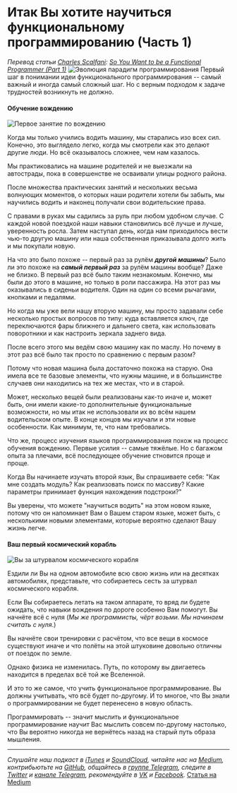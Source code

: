 # Итак Вы хотите научиться функциональному программированию (Часть 1)
*Перевод статьи [Charles Scalfani](https://medium.com/@cscalfani): [So You Want to be a Functional Programmer (Part 1)](https://medium.com/@cscalfani/so-you-want-to-be-a-functional-programmer-part-1-1f15e387e536)*
![Эволюция парадигм программирования](https://cdn-images-1.medium.com/max/800/1*AM83LP9sGGjIul3c5hIsWg.png)
Первый шаг в понимании идеи функционального программирования -- самый важный и иногда самый сложный шаг. Но с верным подходом к задаче трудностей возникнуть не должно.
#### Обучение вождению

![Первое занятие по вождению](https://cdn-images-1.medium.com/max/800/1*3aCyRpNew24v3PLXxu4VxQ.png)

Когда мы только учились водить машину, мы старались изо всех сил. Конечно, это выглядело легко, когда мы смотрели как это делают другие люди. Но всё оказывалось сложнее, чем нам казалось.

Мы практиковались на машине родителей и не выезжали на автострады, пока в совершенстве не осваивали улицы родного района.

После множества практических занятий и нескольких весьма волнующих моментов, о которых наши родители хотели бы забыть, мы научились водить и наконец получали свои водительские права.

С правами в руках мы садились за руль при любом удобном случае. С каждой новой поездкой наши навыки становились всё лучше и лучше, уверенность росла. Затем наступал день, когда нам приходилось вести чью-то другую машину или наша собственная приказывала долго жить и мы покупали новую.

На что это было похоже -- первый раз за рулём ***другой машины***? Было ли это похоже на ***самый первый раз*** за рулём машины вообще? Даже не близко. В первый раз всё было таким незнакомым. Конечно, мы были до этого в машине, но только в роли пассажира. На этот раз мы оказывались в сиденьи водителя. Один на один со всеми рычагами, кнопками и педалями.

Но когда мы уже вели нашу вторую машину, мы просто задавали себе несколько простых вопросов по типу: куда вставляется ключ, где переключаются фары ближнего и дальнего света, как использовать поворотники и как настроить зеркала заднего вида. 

После всего этого мы ведём свою машину как по маслу. Но почему в этот раз всё было так просто по сравнению с первым разом?

Потому что новая машина была достаточно похожа на старую. Она имела все те базовые элементы, что нужны машине, и в большинстве случаев они находились на тех же местах, что и в старой.

Может, несколько вещей были реализованы как-то иначе и, может быть, они имели какие-то дополнительные функциональные возможности, но мы итак не использовали их во всём нашем водительском опыте. В конце концов мы изучали и эти новые особенности. Как минимум, те, что нам требовались.

Что же, процесс изучения языков программирования похож на процесс обучения вождению. Первые усилия -- самые тяжёлые. Но с багажом опыта за плечами, всё последующее обучение стновится проще и проще.

Когда Вы начинаете изучать второй язык, Вы спрашиваете себя: "Как мне создать модуль? Как реализовать поиск по массиву? Какие параметры принимает функция нахождения подстроки?"

Вы уверены, что можете "научиться водить" на этом новом языке, потому что он напоминает Вам о Вашем старом языке, может быть, с несколькими новыми элементами, которые вероятно сделают Вашу жизнь легче.

#### Ваш первый космический корабль

![Вы за штурвалом космического корабля](https://cdn-images-1.medium.com/max/800/1*ZLJIz9OrgCHCTST9KOcHIQ.png)

Ездили ли Вы на одном автомобиле всю свою жизнь или на десятках автомобилях, представьте, что собираетесь сесть за штурвал космического корабля. 

Если Вы собираетесь летать на таком аппарате, то вряд ли будете ожидать, что навыки вождения по дороге особенно Вам помогут. Вы начнёте всё с нуля (*Мы же программисты, чёрт возьми. Мы начинаем считать с нуля*.)

Вы начнёте свои тренировки с расчётом, что все вещи в космосе существуют иначе и что полёты на этой штуковине довольно отличны от поездок по земле.

Однако физика не изменилась. Путь, по которому вы двигаетесь находится в пределах всё той же Вселенной. 

И это то же самое, что учить функциональное программирование. Вы должны учитывать, что всё будет по-другому. И то многое, что Вы знали о программировании не будет перенесено в новую область.

Программировать -- значит мыслить и функциональное программирование научит Вас мыслить совсем по-другому настолько, что Вы вероятно никогда не вернётесь назад на старый путь образа мышления.  


***
*Слушайте наш подкаст в [iTunes](https://itunes.apple.com/ru/podcast/%D0%B4%D0%B5%D0%B2%D1%88%D0%B0%D1%85%D1%82%D0%B0/id1226773343) и [SoundCloud](https://soundcloud.com/devschacht), читайте нас на [Medium](https://medium.com/devschacht), контрибьютьте на [GitHub](https://github.com/devSchacht), общайтесь в [группе Telegram](https://t.me/devSchacht), следите в [Twitter](https://twitter.com/DevSchacht) и [канале Telegram](https://t.me/devSchachtChannel), рекомендуйте в [VK](https://vk.com/devschacht) и [Facebook](https://www.facebook.com/devSchacht).*
[Статья на Medium](https://medium.com/@cscalfani/so-you-want-to-be-a-functional-programmer-part-1-1f15e387e536)
